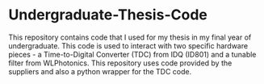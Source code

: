 # Undergraduate-Thesis-Code
This repository contains code that I used for my thesis in my final year of undergraduate. This code is used to interact with two specific hardware pieces - a Time-to-Digital Converter (TDC) from IDQ (ID801) and a tunable filter from WLPhotonics. This repository uses code provided by the suppliers and also a python wrapper for the TDC code.
